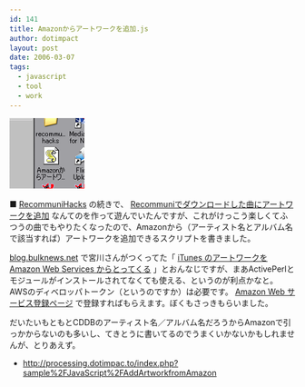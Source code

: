 ```yaml
---
id: 141
title: Amazonからアートワークを追加.js
author: dotimpact
layout: post
date: 2006-03-07
tags:
  - javascript
  - tool
  - work
---
```

<img class="img_R" src='/hexo/images/wp-content/uploads/2008/02/addartworkfromamazon.gif' alt='addartworkfromamazon.gif' />

■ [RecommuniHacks][1] の続きで、 [Recommuniでダウンロードした曲にアートワークを追加][2] なんてのを作って遊んでいたんですが、これがけっこう楽しくてふつうの曲でもやりたくなったので、Amazonから（アーティスト名とアルバム名で該当すれば）アートワークを追加できるスクリプトを書きました。

[blog.bulknews.net][3] で宮川さんがつくってた「 [iTunes のアートワークを Amazon Web Services からとってくる][4] 」とおんなじですが、まあActivePerlとモジュールがインストールされてなくても使える、というのが利点かなと。AWSのディベロッパトークン（というのですか）は必要です。 [Amazon Web サービス登録ページ][5] で登録すればもらえます。ぼくもさっきもらいました。

だいたいもともとCDDBのアーティスト名／アルバム名だろうからAmazonで引っかからないのも多いし、てきとうに書いてるのでうまくいかないかもしれませんが、とりあえず。

  * <http://processing.dotimpac.to/index.php?sample%2FJavaScript%2FAddArtworkfromAmazon>

 [1]: http://collisions.dotimpac.to/project/RecommuniHacks.html
 [2]: http://processing.dotimpac.to/index.php?cmd=read&page=sample%2FJavaScript%2FRecommuniHacks_007
 [3]: http://blog.bulknews.net/mt/
 [4]: http://blog.bulknews.net/mt/archives/001248.html
 [5]: http://www.amazon.co.jp/exec/obidos/subst/associates/join/webservices.html/249-7102265-1253146
